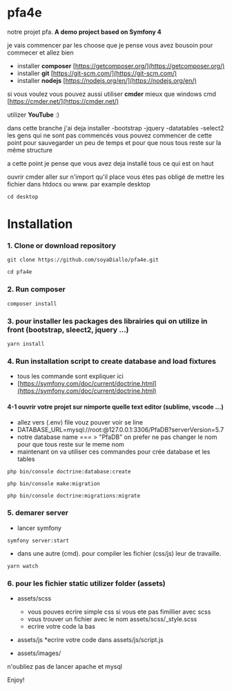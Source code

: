 # pfa4e
notre projet pfa.
**A demo project based on Symfony 4**

je vais commencer par les choose que je pense vous avez bousoin pour commecer et allez bien


* installer **composer** [https://getcomposer.org/](https://getcomposer.org/)
* installer **git** [https://git-scm.com/](https://git-scm.com/)
* installer **nodejs** [https://nodejs.org/en/](https://nodejs.org/en/)


si vous voulez vous pouvez aussi utiliser **cmder**
mieux que windows cmd
[https://cmder.net/](https://cmder.net/)

utilizer **YouTube** :)

dans cette branche j'ai deja installer -bootstrap -jquery -datatables -select2
les gens qui ne sont pas commencés
vous pouvez commencer de cette point pour sauvegarder un peu de temps et pour que nous tous reste sur la même structure

a cette point je pense que vous avez deja installé tous ce qui est on haut

ouvrir cmder 
aller sur n'import qu'il place
vous étes pas obligé de mettre les fichier dans htdocs ou www.
par example desktop 

```
cd desktop
```

Installation
========================

### 1. Clone or download repository

```
git clone https://github.com/soyaDiallo/pfa4e.git

cd pfa4e
```

### 2. Run composer
```
composer install
```
	
### 3. pour installer les packages des librairies qui on utilize in front (bootstrap, sleect2, jquery ...)

```
yarn install
```

### 4. Run installation script to create database and load fixtures

  * tous les commande sont expliquer ici
  * [https://symfony.com/doc/current/doctrine.html](https://symfony.com/doc/current/doctrine.html)

  #### 4-1 ouvrir votre projet sur nimporte quelle text editor (sublime, vscode ...)
  * allez vers (.env) file vouz pouver voir se line
  * DATABASE_URL=mysql://root:@127.0.0.1:3306/PfaDB?serverVersion=5.7
  * notre database name  === > "PfaDB" on prefer ne pas changer le nom pour que tous reste sur le meme nom
  * maintenant on va utiliser ces commandes pour crée database et les tables

```   
php bin/console doctrine:database:create

php bin/console make:migration

php bin/console doctrine:migrations:migrate 

```

### 5.  demarer server

  - lancer symfony
  
```
symfony server:start
```
    
  - dans une autre (cmd). pour compiler les fichier (css/js) leur de travaille.

```
yarn watch
```
    
### 6. pour les fichier static utilizer folder (assets)
   - assets/scss 
    	* vous pouves ecrire simple css si vous ete pas fimillier avec scss
        * vous trouver un fichier avec le nom assets/scss/_style.scss
      	* ecrire votre code la bas
      
   - assets/js
     	*ecrire votre code dans assets/js/script.js
   - assets/images/
    
 
n'oubliez pas de lancer apache et mysql

Enjoy!
